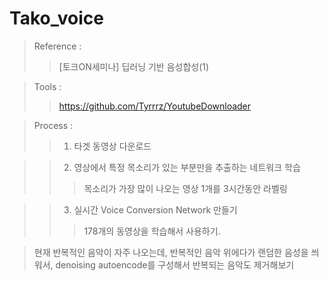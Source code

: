 # Tako_voice

>Reference : 
>>[토크ON세미나] 딥러닝 기반 음성합성(1)

>Tools :
>>https://github.com/Tyrrrz/YoutubeDownloader


>Process :
>>1. 타겟 동영상 다운로드

>>2. 영상에서 특정 목소리가 있는 부분만을 추출하는 네트워크 학습
>>>목소리가 가장 많이 나오는 영상 1개를 3시간동안 라벨링

>>3. 실시간 Voice Conversion Network 만들기 
>>>178개의 동영상을 학습해서 사용하기.

> 현재 반복적인 음악이 자주 나오는데, 반복적인 음악 위에다가 랜덤한 음성을 씌워서, denoising autoencode를 구성해서 반복되는 음악도 제거해보기
